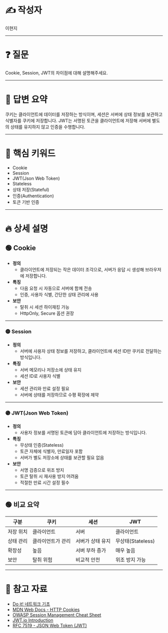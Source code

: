 # ✍️ 작성자
이현지

---

# ❓ 질문
Cookie, Session, JWT의 차이점에 대해 설명해주세요.

---

# 💬 답변 요약
쿠키는 클라이언트에 데이터를 저장하는 방식이며, 세션은 서버에 상태 정보를 보관하고 식별자를 쿠키에 저장합니다. JWT는 서명된 토큰을 클라이언트에 저장해 서버에 별도의 상태를 유지하지 않고 인증을 수행합니다.

---

# 🧠 핵심 키워드
- Cookie
- Session
- JWT(Json Web Token)
- Stateless
- 상태 저장(Stateful)
- 인증(Authentication)
- 토큰 기반 인증

---

# 🔥 상세 설명

## 🟢 Cookie
- **정의**
    - 클라이언트에 저장되는 작은 데이터 조각으로, 서버가 응답 시 생성해 브라우저에 저장합니다.
- **특징**
    - 다음 요청 시 자동으로 서버에 함께 전송
    - 인증, 사용자 식별, 간단한 상태 관리에 사용
- **보안**
    - 탈취 시 세션 하이재킹 가능
    - HttpOnly, Secure 옵션 권장

---

### 🟡 Session
- **정의**
    - 서버에 사용자 상태 정보를 저장하고, 클라이언트에 세션 ID만 쿠키로 전달하는 방식입니다.
- **특징**
    - 서버 메모리나 저장소에 상태 유지
    - 세션 ID로 사용자 식별
- **보안**
    - 세션 관리와 만료 설정 필요
    - 서버에 상태를 저장하므로 수평 확장에 제약

---

### 🟣 JWT(Json Web Token)
- **정의**
    - 사용자 정보를 서명된 토큰에 담아 클라이언트에 저장하는 방식입니다.
- **특징**
    - 무상태 인증(Stateless)
    - 토큰 자체에 식별자, 만료일자 포함
    - 서버가 별도 저장소에 상태를 보관할 필요 없음
- **보안**
    - 서명 검증으로 위조 방지
    - 토큰 탈취 시 재사용 방지 어려움
    - 적절한 만료 시간 설정 필수

---

## 🟢 비교 요약
| 구분 | 쿠키 | 세션 | JWT |
|---|---|---|---|
| 저장 위치 | 클라이언트 | 서버 | 클라이언트 |
| 상태 관리 | 클라이언트가 관리 | 서버가 상태 유지 | 무상태(Stateless) |
| 확장성 | 높음 | 서버 부하 증가 | 매우 높음 |
| 보안 | 탈취 위험 | 비교적 안전 | 위조 방지 가능 |

---

# 🔗 참고 자료
- [Do it! 네트워크 기초](https://product.kyobobook.co.kr/detail/S000213766983)
- [MDN Web Docs - HTTP Cookies](https://developer.mozilla.org/ko/docs/Web/HTTP/Cookies)
- [OWASP Session Management Cheat Sheet](https://cheatsheetseries.owasp.org/cheatsheets/Session_Management_Cheat_Sheet.html)
- [JWT.io Introduction](https://jwt.io/introduction/)
- [RFC 7519 - JSON Web Token (JWT)](https://datatracker.ietf.org/doc/html/rfc7519)
